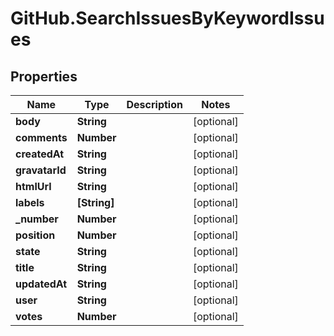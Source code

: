 # GitHub.SearchIssuesByKeywordIssues

## Properties

Name | Type | Description | Notes
------------ | ------------- | ------------- | -------------
**body** | **String** |  | [optional] 
**comments** | **Number** |  | [optional] 
**createdAt** | **String** |  | [optional] 
**gravatarId** | **String** |  | [optional] 
**htmlUrl** | **String** |  | [optional] 
**labels** | **[String]** |  | [optional] 
**_number** | **Number** |  | [optional] 
**position** | **Number** |  | [optional] 
**state** | **String** |  | [optional] 
**title** | **String** |  | [optional] 
**updatedAt** | **String** |  | [optional] 
**user** | **String** |  | [optional] 
**votes** | **Number** |  | [optional] 


